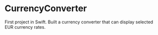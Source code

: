 # CurrencyConverter
First project in Swift. Built a currency converter that can display selected EUR currency rates.

